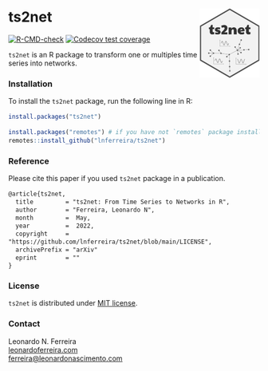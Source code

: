 # ts2net <img src="man/figures/logo.png" align="right" height="139" />

[![R-CMD-check](https://github.com/lnferreira/ts2net/workflows/R-CMD-check/badge.svg)](https://github.com/lnferreira/ts2net/actions)
[![Codecov test coverage](https://codecov.io/gh/lnferreira/ts2net/branch/main/graph/badge.svg)](https://app.codecov.io/gh/lnferreira/ts2net?branch=main)


```ts2net``` is an R package to transform one or multiples time series into networks.

### Installation

To install the ```ts2net``` package, run the following line in R:

``` r
install.packages("ts2net")
```

``` r
install.packages("remotes") # if you have not `remotes` package installed
remotes::install_github("lnferreira/ts2net")
```

### Reference

Please cite this paper if you used ```ts2net``` package in a publication.

```
@article{ts2net,
  title         = "ts2net: From Time Series to Networks in R",
  author        = "Ferreira, Leonardo N",
  month         =  May,
  year          =  2022,
  copyright     = "https://github.com/lnferreira/ts2net/blob/main/LICENSE",
  archivePrefix = "arXiv"
  eprint        = ""
}
```

### License

```ts2net``` is distributed under [MIT license](LICENSE.md).

### Contact

Leonardo N. Ferreira  
[leonardoferreira.com](https://www.leonardoferreira.com/)  
ferreira@leonardonascimento.com
